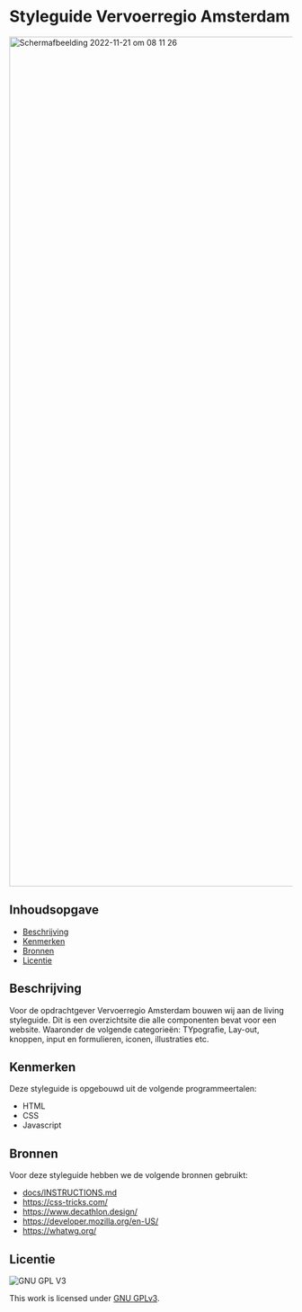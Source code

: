 # Styleguide Vervoerregio Amsterdam

<img width="1512" alt="Schermafbeelding 2022-11-21 om 08 11 26" src="https://user-images.githubusercontent.com/89298385/202987275-51bb1695-4917-4124-b6aa-38cf8b4add4c.png">


## Inhoudsopgave

  * [Beschrijving](#beschrijving)
  * [Kenmerken](#kenmerken)
  * [Bronnen](#bronnen)
  * [Licentie](#licentie)

## Beschrijving
Voor de opdrachtgever Vervoerregio Amsterdam bouwen wij aan de living styleguide. Dit is een overzichtsite die alle componenten bevat voor een website.
Waaronder de volgende categorieën: TYpografie, Lay-out, knoppen, input en formulieren, iconen, illustraties etc.

## Kenmerken
Deze styleguide is opgebouwd uit de volgende programmeertalen:
* HTML
* CSS
* Javascript

## Bronnen
Voor deze styleguide hebben we de volgende bronnen gebruikt:
* [docs/INSTRUCTIONS.md](docs/INSTRUCTIONS.md)
* https://css-tricks.com/
* https://www.decathlon.design/
* https://developer.mozilla.org/en-US/
* https://whatwg.org/

## Licentie

![GNU GPL V3](https://www.gnu.org/graphics/gplv3-127x51.png)

This work is licensed under [GNU GPLv3](./LICENSE).
